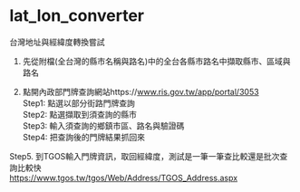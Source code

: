 # lat_lon_converter
台灣地址與經緯度轉換嘗試

1. 先從附檔(全台灣的縣市名稱與路名)中的全台各縣市路名中擷取縣市、區域與路名  

2. 點開內政部門牌查詢網站https://www.ris.gov.tw/app/portal/3053  
Step1: 點選以部分街路門牌查詢  
Step2: 點選擷取到須查詢的縣市  
Step3: 輸入須查詢的鄉鎮市區、路名與驗證碼  
Step4: 把查詢後的門牌結果抓回來  

Step5. 到TGOS輸入門牌資訊，取回經緯度，測試是一筆一筆查比較還是批次查詢比較快  
https://www.tgos.tw/tgos/Web/Address/TGOS_Address.aspx  

